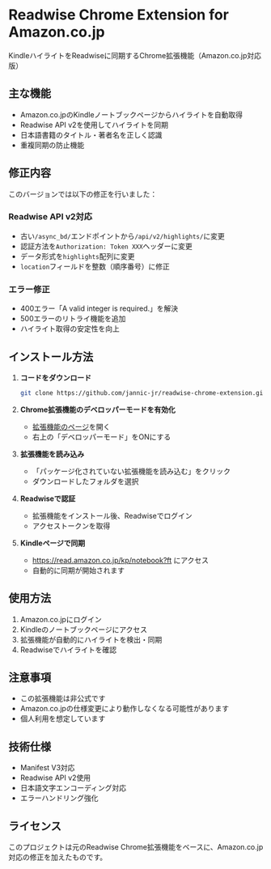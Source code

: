 # Readwise Chrome Extension for Amazon.co.jp

KindleハイライトをReadwiseに同期するChrome拡張機能（Amazon.co.jp対応版）

## 主な機能

- Amazon.co.jpのKindleノートブックページからハイライトを自動取得
- Readwise API v2を使用してハイライトを同期
- 日本語書籍のタイトル・著者名を正しく認識
- 重複同期の防止機能

## 修正内容

このバージョンでは以下の修正を行いました：

### Readwise API v2対応
- 古い`/async_bd/`エンドポイントから`/api/v2/highlights/`に変更
- 認証方法を`Authorization: Token XXX`ヘッダーに変更
- データ形式を`highlights`配列に変更
- `location`フィールドを整数（順序番号）に修正

### エラー修正
- 400エラー「A valid integer is required.」を解決
- 500エラーのリトライ機能を追加
- ハイライト取得の安定性を向上

## インストール方法

1. **コードをダウンロード**
   ```bash
   git clone https://github.com/jannic-jr/readwise-chrome-extension.git
   ```

2. **Chrome拡張機能のデベロッパーモードを有効化**
   - [拡張機能のページ](chrome://extensions/)を開く
   - 右上の「デベロッパーモード」をONにする

3. **拡張機能を読み込み**
   - 「パッケージ化されていない拡張機能を読み込む」をクリック
   - ダウンロードしたフォルダを選択

4. **Readwiseで認証**
   - 拡張機能をインストール後、Readwiseでログイン
   - アクセストークンを取得

5. **Kindleページで同期**
   - https://read.amazon.co.jp/kp/notebook?ft にアクセス
   - 自動的に同期が開始されます

## 使用方法

1. Amazon.co.jpにログイン
2. Kindleのノートブックページにアクセス
3. 拡張機能が自動的にハイライトを検出・同期
4. Readwiseでハイライトを確認

## 注意事項

- この拡張機能は非公式です
- Amazon.co.jpの仕様変更により動作しなくなる可能性があります
- 個人利用を想定しています

## 技術仕様

- Manifest V3対応
- Readwise API v2使用
- 日本語文字エンコーディング対応
- エラーハンドリング強化

## ライセンス

このプロジェクトは元のReadwise Chrome拡張機能をベースに、Amazon.co.jp対応の修正を加えたものです。
